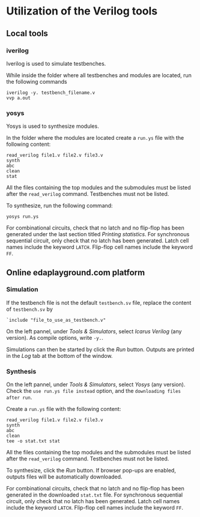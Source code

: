 # Utilization of the Verilog tools

## Local tools

### iverilog

Iverilog is used to simulate testbenches.  

While inside the folder where all testbenches and modules are located, run the following commands
```
iverilog -y. testbench_filename.v
vvp a.out
```

### yosys

Yosys is used to synthesize modules.  

In the folder where the modules are located create a `run.ys` file with the following content:
```
read_verilog file1.v file2.v file3.v
synth
abc
clean
stat
```

All the files containing the top modules and the submodules must be listed after the `read_verilog` command. 
Testbenches must not be listed.  

To synthesize, run the following command:
```
yosys run.ys
```

For combinational circuits, check that no latch and no flip-flop has been generated under the last section 
titled *Printing statistics*. For synchronous sequential circuit, only check that no latch has been generated.
Latch cell names include the keyword `LATCH`. Flip-flop cell names include the keyword `FF`.


## Online edaplayground.com platform

### Simulation

If the testbench file is not the default `testbench.sv` file, replace the content of `testbench.sv` by
```
`include "file_to_use_as_testbench.v"
``` 

On the left pannel, under *Tools & Simulators*, select *Icarus Verilog* (any version). 
As compile options, write `-y.`.  

Simulations can then be started by click the *Run* button. 
Outputs are printed in the *Log* tab at the bottom of the window.  

### Synthesis

On the left pannel, under *Tools & Simulators*, select *Yosys* (any version). 
Check the `use run.ys file instead` option, and the `downloading files after run`.  

Create a `run.ys` file with the following content:
```
read_verilog file1.v file2.v file3.v
synth
abc
clean
tee -o stat.txt stat
```

All the files containing the top modules and the submodules must be listed after the `read_verilog` command. 
Testbenches must not be listed.  

To synthesize, click the *Run* button. If browser pop-ups are enabled, outputs files will be automatically downloaded.  

For combinational circuits, check that no latch and no flip-flop has been generated in the downloaded `stat.txt` file.
For synchronous sequential circuit, only check that no latch has been generated.
Latch cell names include the keyword `LATCH`. Flip-flop cell names include the keyword `FF`.




